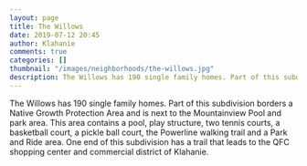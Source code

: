 ```yaml
---
layout: page
title: The Willows
date: 2019-07-12 20:45
author: Klahanie
comments: true
categories: []
thumbnail: "/images/neighborhoods/the-willows.jpg"
description: The Willows has 190 single family homes. Part of this subdivision borders a Native Growth Protection Area and is next to the Mountainview Pool and park area. This area contains a pool, play structure, two tennis courts, a basketball court, a pickle ball court, the Powerline walking trail and a Park and Ride area. One end of this subdivision has a trail that leads to the QFC shopping center and commercial district of Klahanie.
---
```

The Willows has 190 single family homes. Part of this subdivision borders a Native Growth Protection Area and is next to the Mountainview Pool and park area. This area contains a pool, play structure, two tennis courts, a basketball court, a pickle ball court, the Powerline walking trail and a Park and Ride area. One end of this subdivision has a trail that leads to the QFC shopping center and commercial district of Klahanie.

<object type="image/svg+xml" data="{{site.url}}/images/neighborhoods/the-willows.svg" class="img-fluid"/>
